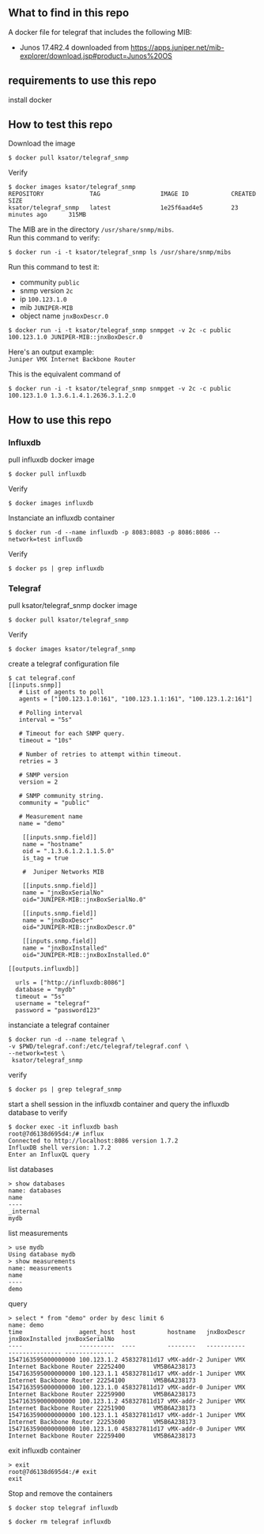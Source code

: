## What to find in this repo

A docker file for telegraf that includes the following MIB: 
- Junos 17.4R2.4 downloaded from https://apps.juniper.net/mib-explorer/download.jsp#product=Junos%20OS 

## requirements to use this repo

install docker


## How to test this repo

Download the image
```
$ docker pull ksator/telegraf_snmp
```
Verify
```
$ docker images ksator/telegraf_snmp
REPOSITORY             TAG                 IMAGE ID            CREATED             SIZE
ksator/telegraf_snmp   latest              1e25f6aad4e5        23 minutes ago      315MB
```
The MIB are in the directory `/usr/share/snmp/mibs`.  
Run this command to verify: 
```
$ docker run -i -t ksator/telegraf_snmp ls /usr/share/snmp/mibs
```
Run this command to test it: 
- community `public`
- snmp version `2c`
- ip `100.123.1.0`
- mib `JUNIPER-MIB`
- object name `jnxBoxDescr.0`
```
$ docker run -i -t ksator/telegraf_snmp snmpget -v 2c -c public 100.123.1.0 JUNIPER-MIB::jnxBoxDescr.0
```
Here's an output example:  
`Juniper VMX Internet Backbone Router`

This is the equivalent command of
```
$ docker run -i -t ksator/telegraf_snmp snmpget -v 2c -c public 100.123.1.0 1.3.6.1.4.1.2636.3.1.2.0
```

## How to use this repo

### Influxdb

pull influxdb docker image 
```
$ docker pull influxdb
```
Verify
```
$ docker images influxdb
```
Instanciate an influxdb container
```
$ docker run -d --name influxdb -p 8083:8083 -p 8086:8086 --network=test influxdb 
```
Verify
```
$ docker ps | grep influxdb
```
### Telegraf

pull ksator/telegraf_snmp docker image 
```
$ docker pull ksator/telegraf_snmp
```
Verify
```
$ docker images ksator/telegraf_snmp
```
create a telegraf configuration file 

```
$ cat telegraf.conf
[[inputs.snmp]]
   # List of agents to poll
   agents = ["100.123.1.0:161", "100.123.1.1:161", "100.123.1.2:161"]

   # Polling interval
   interval = "5s"

   # Timeout for each SNMP query.
   timeout = "10s"

   # Number of retries to attempt within timeout.
   retries = 3

   # SNMP version
   version = 2

   # SNMP community string.
   community = "public"

   # Measurement name
   name = "demo"

    [[inputs.snmp.field]]
    name = "hostname"
    oid = ".1.3.6.1.2.1.1.5.0"
    is_tag = true

    #  Juniper Networks MIB

    [[inputs.snmp.field]]
    name = "jnxBoxSerialNo"
    oid="JUNIPER-MIB::jnxBoxSerialNo.0"

    [[inputs.snmp.field]]
    name = "jnxBoxDescr"
    oid="JUNIPER-MIB::jnxBoxDescr.0"

    [[inputs.snmp.field]]
    name = "jnxBoxInstalled"
    oid="JUNIPER-MIB::jnxBoxInstalled.0"

[[outputs.influxdb]]

  urls = ["http://influxdb:8086"]
  database = "mydb"
  timeout = "5s"
  username = "telegraf"
  password = "password123"

```
instanciate a telegraf container
```
$ docker run -d --name telegraf \
-v $PWD/telegraf.conf:/etc/telegraf/telegraf.conf \
--network=test \
 ksator/telegraf_snmp 
```
verify
```
$ docker ps | grep telegraf_snmp
```

start a shell session in the influxdb container and query the influxdb database to verify

```
$ docker exec -it influxdb bash
root@7d6138d695d4:/# influx
Connected to http://localhost:8086 version 1.7.2
InfluxDB shell version: 1.7.2
Enter an InfluxQL query
```
list databases
```
> show databases
name: databases
name
----
_internal
mydb
```
list measurements
```
> use mydb
Using database mydb
> show measurements
name: measurements
name
----
demo
```
query
```
> select * from "demo" order by desc limit 6
name: demo
time                agent_host  host         hostname   jnxBoxDescr                          jnxBoxInstalled jnxBoxSerialNo
----                ----------  ----         --------   -----------                          --------------- --------------
1547163595000000000 100.123.1.2 458327811d17 vMX-addr-2 Juniper VMX Internet Backbone Router 22252400        VM5B6A238173
1547163595000000000 100.123.1.1 458327811d17 vMX-addr-1 Juniper VMX Internet Backbone Router 22254100        VM5B6A238173
1547163595000000000 100.123.1.0 458327811d17 vMX-addr-0 Juniper VMX Internet Backbone Router 22259900        VM5B6A238173
1547163590000000000 100.123.1.2 458327811d17 vMX-addr-2 Juniper VMX Internet Backbone Router 22251900        VM5B6A238173
1547163590000000000 100.123.1.1 458327811d17 vMX-addr-1 Juniper VMX Internet Backbone Router 22253600        VM5B6A238173
1547163590000000000 100.123.1.0 458327811d17 vMX-addr-0 Juniper VMX Internet Backbone Router 22259400        VM5B6A238173
```
exit influxdb container
```
> exit
root@7d6138d695d4:/# exit
exit
```
Stop and remove the containers
```
$ docker stop telegraf influxdb
```
```
$ docker rm telegraf influxdb
```
